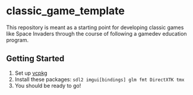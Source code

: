 # classic_game_template
This repository is meant as a starting point for developing classic games like Space Invaders through the course of following a gamedev education program.

## Getting Started

1. Set up [vcpkg](https://github.com/Microsoft/vcpkg)
2. Install these packages: ```sdl2 imgui[bindings] glm fmt DirectXTK tmx```
3. You should be ready to go!
